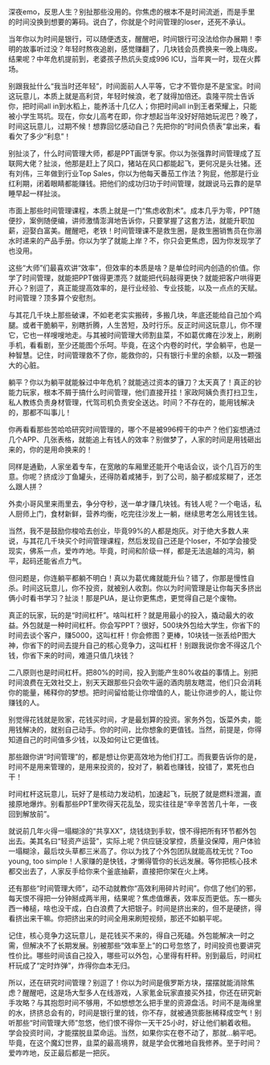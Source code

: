 深夜emo，反思人生？别扯那些没用的。你焦虑的根本不是时间流逝，而是手里的时间没换到想要的筹码。说白了，你就是个时间管理的loser，还死不承认。

当年你以为时间是银行，可以随便透支，醒醒吧，时间银行可没法给你办展期！李明的故事听过没？年轻时熬夜追剧，感觉赚翻了，几块钱会员费换来一晚上嗨皮。结果呢？中年危机提前到，老婆孩子热炕头变成996 ICU，当年爽一时，现在火葬场。

别跟我扯什么“我当时还年轻”，时间面前人人平等，它才不管你是不是宝宝。时间这玩意儿，本质上就是高利贷，年轻时候浪，老了就得加倍还。袁隆平院士告诉你，把时间all in到水稻上，能养活十几亿人；你把时间all in到王者荣耀上，只能被小学生骂坑。现在，你女儿高考在即，你才想起当年没好好陪她玩泥巴？晚了，时间这玩意儿，过期不候！想靠回忆感动自己？先把你的“时间负债表”拿出来，看看欠了多少“利息”！


别扯淡了，什么时间管理大师，都是PPT画饼专家。你以为张强靠时间管理成了互联网大佬？扯淡，他那是赶上了风口，猪站在风口都能起飞，更何况是头壮猪。还有刘伟，三年做到行业Top Sales，你以为他每天番茄工作法？狗屁，他那是行业红利期，闭着眼睛都能赚钱。把他们的成功归功于时间管理，就跟说马云靠的是早睡早起一样扯淡。

市面上那些时间管理课程，本质上就是一门“焦虑收割术”。成本几乎为零，PPT随便抄，案例随便编，讲师激情澎湃地告诉你，只要掌握了这套方法，就能升职加薪，迎娶白富美。醒醒吧，老铁！时间管理课不是救生圈，是救生圈销售员在你溺水时递来的产品手册。你以为学了就能上岸？不，你只会更焦虑，因为你发现学了也没用。

这些“大师”们最喜欢讲“效率”，但效率的本质是啥？是单位时间内创造的价值。你学了时间管理，就能把PPT做得更漂亮？就能把代码敲得更快？就能把客户哄得更开心？别逗了，真正能提高效率的，是行业经验、专业技能，以及一点点的天赋。时间管理？顶多算个安慰剂。

与其花几千块上那些破课，不如老老实实搬砖，多搬几块，年底还能给自己加个鸡腿。或者干脆躺平，别瞎折腾，人生苦短，及时行乐。反正时间这玩意儿，你不理它，它也一样嗖嗖地走。与其被时间管理大师割韭菜，不如葛优瘫在沙发上，刷刷手机，看看剧，至少还能图个乐呵。毕竟，在这个内卷的时代，学会躺平，也是一种智慧。记住，时间管理救不了你，能救你的，只有银行卡里的余额，以及一颗强大的心脏。


躺平？你以为躺平就能躲过中年危机？就能逃过资本的镰刀？太天真了！真正的钞能力玩家，根本不屑于搞什么时间管理，他们直接开挂！家政阿姨负责打扫卫生，私人教练负责身材管理，代驾司机负责安全送达。时间？不存在的，能用钱解决的，那都不叫事儿！

你再看看那些苦哈哈研究时间管理的，哪个不是被996榨干的中产？他们妄想通过几个APP、几张表格，就能追上有钱人的效率？别做梦了，人家的时间是用钱砸出来的，你的是用命换来的！

同样是通勤，人家坐着专车，在宽敞的车厢里还能开个电话会议，谈个几百万的生意。你呢？挤成沙丁鱼罐头，还得防着咸猪手，到了公司，脑子都成浆糊了，还怎么跟人拼？

外卖小哥风里来雨里去，争分夺秒，送一单才赚几块钱。有钱人呢？一个电话，私人厨师上门，食材新鲜，营养均衡，吃完往沙发上一躺，继续思考怎么用钱生钱。

当然，我不是鼓励你梭哈去创业，毕竟99%的人都是炮灰。对于绝大多数人来说，与其花几千块买个时间管理课程，然后发现自己还是个loser，不如学会接受现实，佛系一点，爱咋咋地。毕竟，时间和阶级一样，都是无法逾越的鸿沟，躺平，起码还能省点力气。


但问题是，你连躺平都躺不明白！真以为葛优瘫就能升仙？错了，你那是慢性自杀。时间这玩意儿，你不投资，就被别人收割。你以为时间管理是让你每天多挤出俩小时看书学习？扯淡！那是PUA，是让你更焦虑，更觉得自己是个废物。

真正的玩家，玩的是“时间杠杆”。啥叫杠杆？就是用最小的投入，撬动最大的收益。外包就是一种时间杠杆。你会写PPT？很好，500块外包给大学生，你省下的时间去谈个客户，赚5000，这叫杠杆！你会修图？更棒，10块钱一张丢给P图大神，你省下的时间去提升自己的核心竞争力，这叫杠杆！别跟我说你舍不得这几个钱，你省下来的时间，难道只值几块钱？

二八原则也是时间杠杆。把80%的时间，投入到能产生80%收益的事情上。别把时间浪费在无效社交上，别天天跟那些只会吹牛逼的酒肉朋友瞎混，他们只会消耗你的能量，稀释你的梦想。把时间留给能让你增值的人，能让你进步的人，能让你赚钱的人。

别觉得花钱就是败家，花钱买时间，才是最划算的投资。家务外包，饭菜外卖，能用钱解决的，就别自己动手。你的时间，比你想象的更值钱。当然，前提是，你得知道自己的时间值多少钱，以及如何让它更值钱。

那些跟你讲“时间管理”的，都是想让你更高效地为他们打工。而我要告诉你的是，时间不是用来管理的，是用来投资的，投对了，躺着也赚钱，投错了，累死也白干！


时间杠杆这玩意儿，玩好了是核动力发动机，加速起飞，玩脱了就是燃料泄漏，直接原地爆炸。别看那些PPT里吹得天花乱坠，现实往往是“辛辛苦苦几十年，一夜回到解放前”。

就说前几年火得一塌糊涂的“共享XX”，烧钱烧到手软，恨不得把所有环节都外包出去。美其名曰“轻资产运营”，实际上呢？供应链没掌控，质量没保障，用户体验一塌糊涂，最后坟头草都三米高了。你以为找了个外包团队就能高枕无忧？Too young, too simple！人家赚的是快钱，才懒得管你的长远发展。等你把核心技术都交出去了，人家反手给你来个釜底抽薪，直接把你架在火上烤。

还有那些“时间管理大师”，动不动就教你“高效利用碎片时间”。你信了他们的邪，每天恨不得把一分钟掰成两半用，结果呢？焦虑值爆表，效率反而更低。东一榔头西一棒槌，啥也没干成，白白浪费了大把银子。时间是挤出来的，但不是硬挤，得看挤出来干嘛。你把挤出来的时间全用来刷短视频，那还不如躺平呢。

记住，核心竞争力这玩意儿，是花钱买不来的，得自己死磕。外包能解决一时之需，但解决不了长期发展。别被那些“效率至上”的口号忽悠了，时间投资也要讲究性价比。哪些时间该自己投入，哪些可以外包，心里得有杆秤。别到最后，时间杠杆玩成了“定时炸弹”，炸得你血本无归。


所以，还在研究时间管理？别逗了！你以为时间是俄罗斯方块，摆摆就能消除焦虑？醒醒吧，这是场大型多人在线游戏，人家氪金玩家直接买外挂，你还在研究新手攻略？与其抱怨时间不够用，不如想想怎么把手里的资源盘活。时间不是海绵里的水，挤挤总会有的，时间是银行里的钱，你不存，就被通货膨胀稀释成空气！别听那些“时间管理大师”忽悠，他们恨不得你一天干25小时，好让他们躺着收租。学会投资时间，才能摆脱韭菜命运。当然，如果你实在卷不动了，那就...躺平吧。毕竟，在这个魔幻世界，韭菜的最高境界，就是学会优雅地自我修养。至于时间？爱咋咋地，反正最后都是一把灰。
